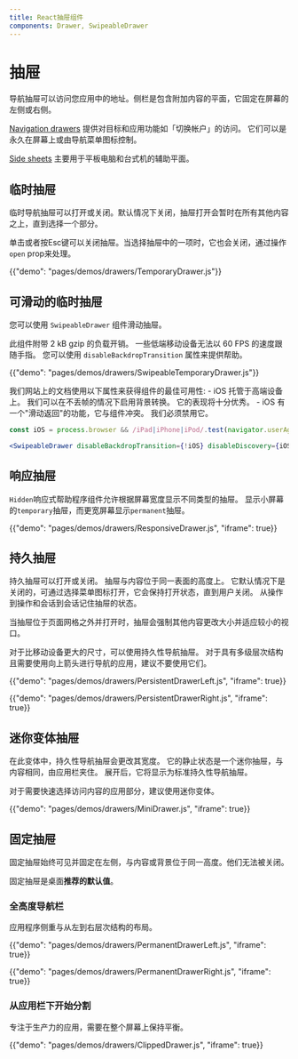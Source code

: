 ```yaml
---
title: React抽屉组件
components: Drawer, SwipeableDrawer
---
```

# 抽屉

<p class="description">导航抽屉可以访问您应用中的地址。侧栏是包含附加内容的平面，它固定在屏幕的左侧或右侧。</p>

[Navigation drawers](https://material.io/design/components/navigation-drawer.html) 提供对目标和应用功能如「切换帐户」的访问。 它们可以是永久在屏幕上或由导航菜单图标控制。

[Side sheets](https://material.io/design/components/sheets-side.html) 主要用于平板电脑和台式机的辅助平面。

## 临时抽屉

临时导航抽屉可以打开或关闭。默认情况下关闭，抽屉打开会暂时在所有其他内容之上，直到选择一个部分。

单击或者按Esc键可以关闭抽屉。当选择抽屉中的一项时，它也会关闭，通过操作 `open` prop来处理。

{{"demo": "pages/demos/drawers/TemporaryDrawer.js"}}

## 可滑动的临时抽屉

您可以使用 `SwipeableDrawer` 组件滑动抽屉。

此组件附带 2 kB gzip 的负载开销。 一些低端移动设备无法以 60 FPS 的速度跟随手指。 您可以使用 `disableBackdropTransition` 属性来提供帮助。

{{"demo": "pages/demos/drawers/SwipeableTemporaryDrawer.js"}}

我们网站上的文档使用以下属性来获得组件的最佳可用性: - iOS 托管于高端设备上。 我们可以在不丢帧的情况下启用背景转换。 它的表现将十分优秀。 - iOS 有一个"滑动返回"的功能，它与组件冲突。 我们必须禁用它。

```jsx
const iOS = process.browser && /iPad|iPhone|iPod/.test(navigator.userAgent);

<SwipeableDrawer disableBackdropTransition={!iOS} disableDiscovery={iOS} />
```

## 响应抽屉

`Hidden`响应式帮助程序组件允许根据屏幕宽度显示不同类型的抽屉。 显示小屏幕的`temporary`抽屉，而更宽屏幕显示`permanent`抽屉。

{{"demo": "pages/demos/drawers/ResponsiveDrawer.js", "iframe": true}}

## 持久抽屉

持久抽屉可以打开或关闭。 抽屉与内容位于同一表面的高度上。 它默认情况下是关闭的，可通过选择菜单图标打开，它会保持打开状态，直到用户关闭。 从操作到操作和会话到会话记住抽屉的状态。

当抽屉位于页面网格之外并打开时，抽屉会强制其他内容更改大小并适应较小的视口。

对于比移动设备更大的尺寸，可以使用持久性导航抽屉。 对于具有多级层次结构且需要使用向上箭头进行导航的应用，建议不要使用它们。

{{"demo": "pages/demos/drawers/PersistentDrawerLeft.js", "iframe": true}}

{{"demo": "pages/demos/drawers/PersistentDrawerRight.js", "iframe": true}}

## 迷你变体抽屉

在此变体中，持久性导航抽屉会更改其宽度。 它的静止状态是一个迷你抽屉，与内容相同，由应用栏夹住。 展开后，它将显示为标准持久性导航抽屉。

对于需要快速选择访问内容的应用部分，建议使用迷你变体。

{{"demo": "pages/demos/drawers/MiniDrawer.js", "iframe": true}}

## 固定抽屉

固定抽屉始终可见并固定在左侧，与内容或背景位于同一高度。他们无法被关闭。

固定抽屉是桌面**推荐的默认值**。

### 全高度导航栏

应用程序侧重与从左到右层次结构的布局。

{{"demo": "pages/demos/drawers/PermanentDrawerLeft.js", "iframe": true}}

{{"demo": "pages/demos/drawers/PermanentDrawerRight.js", "iframe": true}}

### 从应用栏下开始分割

专注于生产力的应用，需要在整个屏幕上保持平衡。

{{"demo": "pages/demos/drawers/ClippedDrawer.js", "iframe": true}}